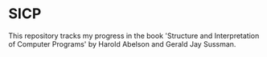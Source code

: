 # SICP
This repository tracks my progress in the book 'Structure and Interpretation of Computer Programs' by Harold Abelson and Gerald Jay Sussman.

